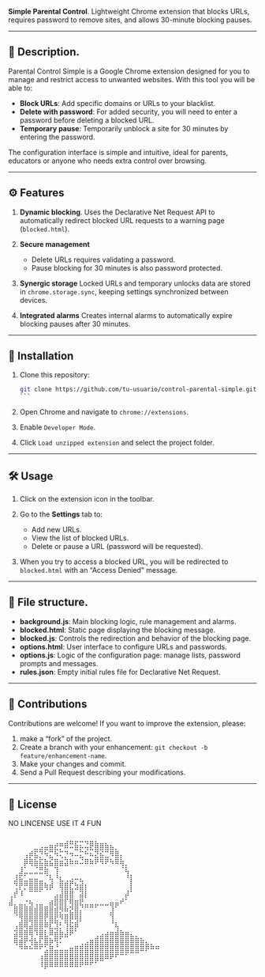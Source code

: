 **Simple Parental Control**.
Lightweight Chrome extension that blocks URLs, requires password to remove sites, and allows 30-minute blocking pauses.

---

## 📄 Description.

Parental Control Simple is a Google Chrome extension designed for you to manage and restrict access to unwanted websites. With this tool you will be able to:

* **Block URLs**: Add specific domains or URLs to your blacklist.
* **Delete with password**: For added security, you will need to enter a password before deleting a blocked URL.
* **Temporary pause**: Temporarily unblock a site for 30 minutes by entering the password.

The configuration interface is simple and intuitive, ideal for parents, educators or anyone who needs extra control over browsing.

---

## ⚙️ Features

1. **Dynamic blocking**.
   Uses the Declarative Net Request API to automatically redirect blocked URL requests to a warning page (`blocked.html`).

2. **Secure management**

   * Delete URLs requires validating a password.
   * Pause blocking for 30 minutes is also password protected.

3. **Synergic storage**
   Locked URLs and temporary unlocks data are stored in `chrome.storage.sync`, keeping settings synchronized between devices.

4. **Integrated alarms**
   Creates internal alarms to automatically expire blocking pauses after 30 minutes.

---

## 🚀 Installation

1. Clone this repository:

   ````bash
   git clone https://github.com/tu-usuario/control-parental-simple.git
   ```
2. Open Chrome and navigate to ``chrome://extensions``.
3. Enable `Developer Mode`.
4. Click `Load unzipped extension` and select the project folder.

---

## 🛠️ Usage

1. Click on the extension icon in the toolbar.
2. Go to the **Settings** tab to:

   * Add new URLs.
   * View the list of blocked URLs.
   * Delete or pause a URL (password will be requested).
3. When you try to access a blocked URL, you will be redirected to `blocked.html` with an “Access Denied” message.

---

## 📁 File structure.

- **background.js**: Main blocking logic, rule management and alarms.
-  **blocked.html**: Static page displaying the blocking message.
- **blocked.js**: Controls the redirection and behavior of the blocking page.
- **options.html**: User interface to configure URLs and passwords.
- **options.js**: Logic of the configuration page: manage lists, password prompts and messages.
- **rules.json**: Empty initial rules file for Declarative Net Request.

---

## 🤝 Contributions

Contributions are welcome! If you want to improve the extension, please:

1. make a “fork” of the project.
2. Create a branch with your enhancement: `git checkout -b feature/enhancement-name`.
3. Make your changes and commit.
4. Send a Pull Request describing your modifications.

---

## 📝 License

NO LINCENSE USE IT 4 FUN

<pre>
⠀⠀⠀⠀⠀⠀⠀⠀⠀⠀⠀⢀⣀⣀⣀⣀⣀⡀⠀⠀⠀⠀⠀⠀⠀⠀⠀⠀⠀⠀
⠀⠀⠀⠀⠀⣀⣠⣤⣶⣞⡛⠿⠭⣷⡦⢬⣟⣿⣿⣷⣦⡀⠀⠀⠀⠀⠀⠀⠀⠀
⠀⠀⠀⢠⡾⣯⡙⠳⣍⠳⢍⡙⠲⠤⣍⠓⠦⣝⣮⣉⠻⣿⡄⠀⠀⠀⠀⠀⠀⠀
⠀⠀⠀⡿⢿⣷⣯⣷⣮⣿⣶⣽⠷⠶⠬⠿⠷⠟⠻⠟⠳⠿⢷⡀⠀⠀⠀⠀⠀⠀
⠀⠀⣸⣁⣀⣈⣛⣷⠀⢹⠀⠀⠀⠀⠀⠀⠀⠀⠀⠀⠀⠀⠈⢧⠀⠀⠀⠀⠀⠀
⠀⣸⣯⣁⣤⣤⣀⠈⢧⠘⣆⢀⣠⠤⣄⠀⠀⠀⠀⠀⠀⠀⠀⠘⡇⠀⠀⠀⠀⠀
⠀⢙⡟⡛⣿⣿⣿⢷⡾⠀⢿⣿⣏⣳⣾⡆⠀⠀⠀⠀⠀⠀⠀⠀⡇⠀⠀⠀⠀⠀
⢀⡞⠸⠀⠉⠉⠁⠀⠀⣠⣼⣿⣿⠀⣽⡇⠀⠀⠀⠀⠀⠀⠀⡼⠁⠀⠀⠀⠀⠀
⣼⡀⣀⡐⢦⢀⣀⠀⣴⣿⣿⡏⢿⣶⣟⣀⣀⣀⣀⣀⣤⣤⠞⠁⠀⠀⠀⠀⠀⠀
⠀⣿⣿⣿⣿⣾⣿⣿⣿⣾⡻⠷⣝⣿⡌⠉⠉⠁⠀⠀⣸⠁⠀⠀⠀⠀⠀⠀⠀⠀
⠀⠈⢻⣿⣿⣿⣿⡟⣿⣟⠻⣿⡿⢿⡇⠀⠀⠀⠀⠀⢹⠀⠀⠀⠀⠀⠀⠀⠀⠀
⠀⢠⣿⢿⣼⣿⣿⠿⣏⣹⡃⢹⣯⡿⠀⠀⠀⠀⠀⠀⠈⢧⠀⠀⠀⠀⠀⠀⠀⠀
⠀⣽⣿⣿⢿⠹⣿⣇⠿⣾⣷⣼⠟⠁⠀⠀⠀⢀⣠⣴⣶⣾⣷⣶⣄⡀⠀⠀⠀⠀
⠀⢿⣾⡟⢺⣧⣏⣿⡷⢻⠅⠀⠀⠀⢀⣠⣶⣿⣿⣿⣿⣿⣿⣿⣿⣿⣷⣄⡀⠀
⠀⠀⠙⠛⠓⠛⠋⣡⣿⣬⣤⣤⣶⣿⣿⣿⣿⣿⣿⣿⣿⣿⣿⣿⣿⣿⠿⠟⠛⠛
⠀⠀⠀⠀⠀⠀⢰⣿⣿⣿⣿⣿⣿⣿⣿⣿⣿⣿⣿⠿⠟⠋⠉⠁⠀⠀⠀⠀⠀⠀
⠀⠀⠀⠀⠀⠀⠸⡿⠿⠿⠿⠿⠿⠿⠟⠛⠋⠁⠀⠀⠀⠀⠀⠀⠀⠀⠀⠀⠀⠀
</pre>